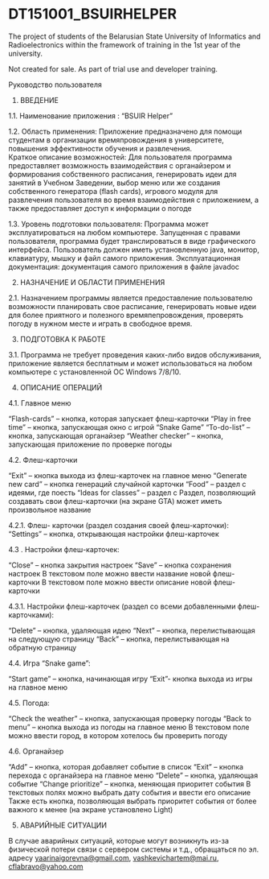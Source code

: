 # DT151001_BSUIRHELPER
The project of students of the Belarusian State University of Informatics and Radioelectronics within the framework of training in the 1st year of the university.

Not created for sale. As part of trial use and developer training.


Руководство пользователя

1. ВВЕДЕНИЕ

1.1.  Наименование приложения : “BSUIR Helper”

1.2. Область применения: Приложение предназначено для помощи студентам в организации времяпровождения в университете, повышения эффективности обучения и развлечения.   
Краткое описание возможностей: Для пользователя программа предоставляет возможность взаимодействия с органайзером и формирования собственного расписания, генерировать идеи для занятий в Учебном Заведении, выбор меню или же создания собственного генератора (flash cards), игрового модуля для развлечения пользователя во время взаимодействия с приложением, а также предоставляет доступ к информации о погоде	

1.3. Уровень подготовки пользователя: Программа может эксплуатироваться на любом компьютере. Запущенная с правами пользователя, программа будет транслироваться в виде графического интерфейса. Пользователь должен иметь установленную java, монитор, клавиатуру, мышку и файл самого приложения.
Эксплуатационная документация: документация самого приложения в файле javadoc

2.	НАЗНАЧЕНИЕ И ОБЛАСТИ ПРИМЕНЕНИЯ

2.1. Назначением программы является предоставление пользователю возможности планировать свое расписание, генерировать новые идеи для более приятного и полезного времяпепровождения, проверять погоду в нужном месте и играть в свободное время.

3.	 ПОДГОТОВКА К РАБОТЕ

3.1. Программа не требует проведения каких-либо видов обслуживания, приложение является бесплатным и может использоваться на любом компьютере с установленной ОС Windows 7/8/10.

4.	ОПИСАНИЕ ОПЕРАЦИЙ

4.1. Главное меню

“Flash-cards” – кнопка, которая запускает флеш-карточки
“Play in free time” – кнопка, запускающая окно с игрой “Snake Game”
“To-do-list” – кнопка, запускающая органайзер
“Weather checker” – кнопка, запускающая  приложение по проверке погоды

4.2. Флеш-карточки
 
“Exit” – кнопка выхода из флеш-карточек на главное меню
“Generate new card” – кнопка генераций случайной карточки
“Food” – раздел с идеями, где поесть
“Ideas for classes” – раздел с 
Раздел, позволяющий создавать свои флеш-карточки (на экране GTA) может иметь произвольное название

4.2.1. Флеш- карточки (раздел создания своей флеш-карточки):
“Settings” – кнопка, открывающая настройки флеш-карточек

4.3	. Настройки флеш-карточек:
  
“Close” – кнопка закрытия настроек
“Save” – кнопка сохранения настроек
В текстовом поле можно ввести название новой флеш-карточки
В текстовом поле можно ввести описание новой флеш-карточки

4.3.1.  Настройки флеш-карточек (раздел со всеми добавленными флеш-карточками): 

“Delete” – кнопка, удаляющая идею
“Next” – кнопка, перелистывающая на следующую страницу
“Back” – кнопка, перелистывающая на обратную страницу
 
4.4. Игра “Snake game”:
 
“Start game” – кнопка, начинающая игру
“Exit”- кнопка выхода из игры на  главное меню

4.5. Погода:
 
“Check the weather” – кнопка, запускающая проверку погоды
“Back to menu” – кнопка выхода из погоды на главное меню
В текстовом поле можно ввести город, в котором хотелось бы проверить погоду

4.6. Органайзер
 
“Add” – кнопка, которая добавляет событие в список
“Exit” – кнопка перехода с органайзера на главное меню
“Delete” – кнопка, удаляющая событие
“Change prioritize” – кнопка, меняющая приоритет события
В текстовых полях можно выбрать дату события и ввести его описание
Также есть кнопка, позволяющая выбрать приоритет события от более важного к менее (на экране установлено Light)

5.	АВАРИЙНЫЕ СИТУАЦИИ

В случае аварийных ситуаций, которые могут возникнуть из-за физической потери связи с сервером системы и т.д., обращаться по эл. адресу yaarinaigorevna@gmail.com, vashkevichartem@mai.ru, cflabravo@yahoo.com

